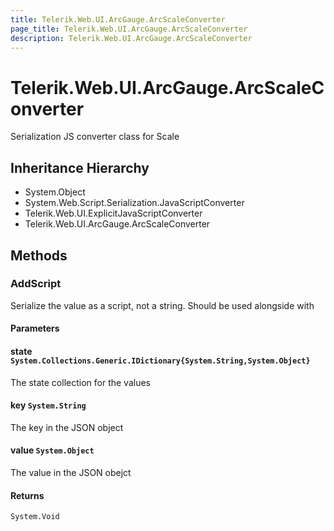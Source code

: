 ```yaml
---
title: Telerik.Web.UI.ArcGauge.ArcScaleConverter
page_title: Telerik.Web.UI.ArcGauge.ArcScaleConverter
description: Telerik.Web.UI.ArcGauge.ArcScaleConverter
---
```


# Telerik.Web.UI.ArcGauge.ArcScaleConverter

Serialization JS converter class for Scale

## Inheritance Hierarchy

* System.Object
* System.Web.Script.Serialization.JavaScriptConverter
* Telerik.Web.UI.ExplicitJavaScriptConverter
* Telerik.Web.UI.ArcGauge.ArcScaleConverter

## Methods

###  AddScript

Serialize the value as a script, not a string. Should be used alongside with

#### Parameters

#### state `System.Collections.Generic.IDictionary{System.String,System.Object}`

The state collection for the values

#### key `System.String`

The key in the JSON object

#### value `System.Object`

The value in the JSON obejct

#### Returns

`System.Void` 

